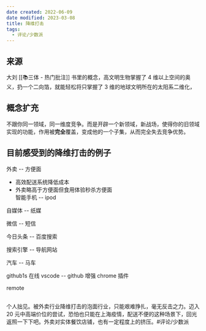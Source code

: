 ```yaml
---
date created: 2022-06-09
date modified: 2023-03-08
title: 降维打击
tags:
  - 评论/少数派
---
```


## 来源

大刘 [[📚三体 - 热门批注]] 书里的概念，高文明生物掌握了 4 维以上空间的奥义，扔一个二向箔，就能轻松将只掌握了 3 维的地球文明所在的太阳系二维化，

## 概念扩充

不跟你同一领域，同一维度竞争。而是开辟一个新领域，新战场，使得你的旧领域实现的功能，作用被**完全**覆盖，变成他的一个子集，从而完全失去竞争优势。

## 目前感受到的降维打击的例子

外卖 -- 方便面

- 高效配送系统降低成本
- 外卖略高于方便面但食用体验秒杀方便面  
智能手机 -- ipod

自媒体 -- 纸媒

微信 -- 短信

今日头条 -- 百度搜索

搜索引擎 -- 导航网站

汽车 -- 马车

github1s 在线 vscode -- github 增强 chrome 插件

remote

##

个人拙见。被外卖行业降维打击的泡面行业，只能艰难挣扎，毫无反击之力。迈入 20 元中高端价位的尝试，恐怕也只能在上海疫情，配送不便的这种场景下，回光返照一下下吧。外卖对实体餐饮店铺，也有一定程度上的挤压。#评论/少数派
